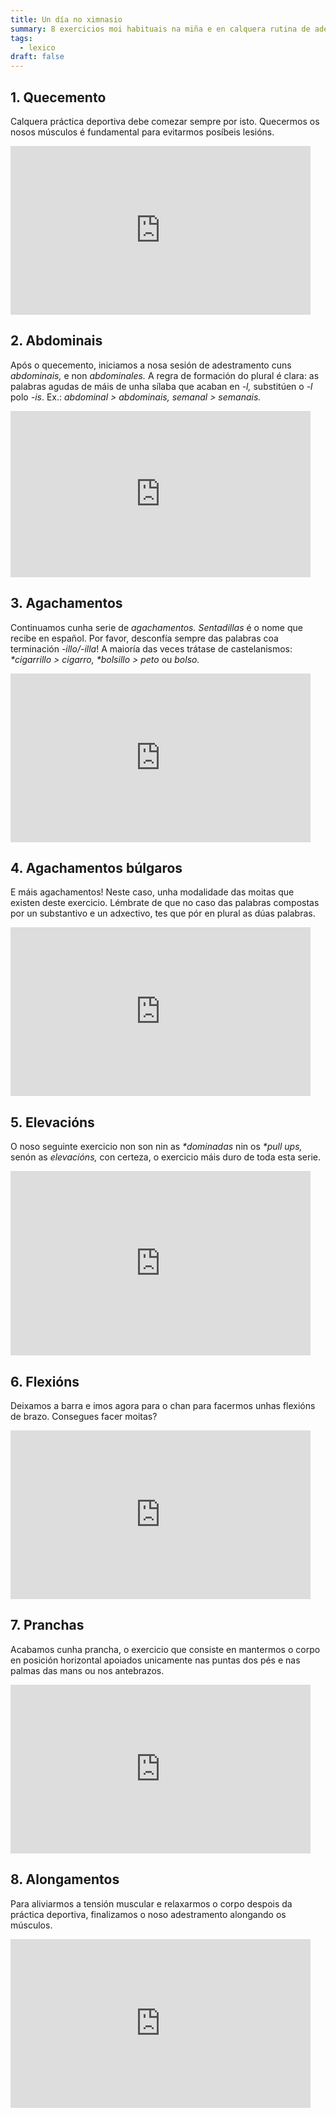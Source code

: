 ```yaml
---
title: Un día no ximnasio
summary: 8 exercicios moi habituais na miña e en calquera rutina de adestramento
tags:
  - lexico
draft: false
---
```

## 1. Quecemento

Calquera práctica deportiva debe comezar sempre por isto. Quecermos os nosos músculos é fundamental para evitarmos posíbeis lesións.

<iframe src="https://giphy.com/embed/cdEc1DzDnpw9aJob4A" width="480" height="270" frameBorder="0" class="giphy-embed" allowFullScreen></iframe>

## 2. Abdominais

Após o quecemento, iniciamos a nosa sesión de adestramento cuns *abdominais,* e non *abdominales.* A regra de formación do plural é clara: as palabras agudas de máis de unha sílaba que acaban en *\-l,* substitúen o *\-l* polo *\-is*. Ex.: *abdominal > abdominais, semanal > semanais.*

<iframe src="https://giphy.com/embed/jQratcmckkyoZH85v6" width="480" height="266" frameBorder="0" class="giphy-embed" allowFullScreen></iframe>

## 3. Agachamentos

Continuamos cunha serie de *agachamentos. Sentadillas* é o nome que recibe en español. Por favor, desconfía sempre das palabras coa terminación *\-illo/-illa*! A maioría das veces trátase de castelanismos: *\*cigarrillo > cigarro, \*bolsillo > peto* ou *bolso.*

<iframe src="https://giphy.com/embed/12gfmMhX8qNe5W" width="480" height="270" frameBorder="0" class="giphy-embed" allowFullScreen></iframe>

## 4. Agachamentos búlgaros

E máis agachamentos! Neste caso, unha modalidade das moitas que existen deste exercicio. Lémbrate de que no caso das palabras compostas por un substantivo e un adxectivo, tes que pór en plural as dúas palabras.

<iframe src="https://giphy.com/embed/Q8O1oo9cKR3zbBJA2D" width="480" height="270" frameBorder="0" class="giphy-embed" allowFullScreen></iframe>

## 5. Elevacións

O noso seguinte exercicio non son nin as *\*dominadas* nin os *\*pull ups,* senón as *elevacións,* con certeza, o exercicio máis duro de toda esta serie. 

<iframe src="https://giphy.com/embed/10x07YnGuF1sQM" width="480" height="295" frameBorder="0" class="giphy-embed" allowFullScreen></iframe>

## 6. Flexións

Deixamos a barra e imos agora para o chan para facermos unhas flexións de brazo. Consegues facer moitas?

<iframe src="https://giphy.com/embed/12NUWErJ3szNC0" width="480" height="270" frameBorder="0" class="giphy-embed" allowFullScreen></iframe>

## 7. Pranchas

Acabamos cunha prancha, o exercicio que consiste en mantermos o corpo en posición horizontal apoiados unicamente nas puntas dos pés e nas palmas das mans ou nos antebrazos.

<iframe src="https://giphy.com/embed/YPKQtsXd5Ihb6v0Pgb" width="480" height="270" frameBorder="0" class="giphy-embed" allowFullScreen></iframe>

## 8. Alongamentos

Para aliviarmos a tensión muscular e relaxarmos o corpo despois da práctica deportiva, finalizamos o noso adestramento alongando os músculos.

<iframe src="https://giphy.com/embed/whaSNP7YX9LRVToMDk" width="480" height="270" frameBorder="0" class="giphy-embed" allowFullScreen></iframe>